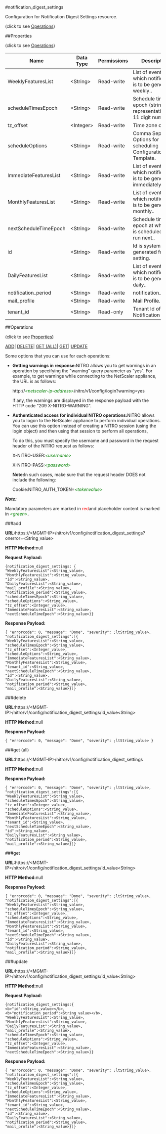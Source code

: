 #notification_digest_settings



Configuration for Notification Digest Settings resource.

<span>(click to see [Operations](#operations))</span>



##Properties 

<span>(click to see [Operations](#operations))</span>





<table><thead><tr><th>Name</th><th>Data Type</th><th>Permissions</th><th>Description</th></tr></thead><tbody><tr><td>WeeklyFeaturesList</td><td>&lt;String></td><td>Read-write</td><td>List of events for which notification is to be generated weekly..</td></tr><tr><td>scheduleTimesEpoch</td><td>&lt;String></td><td>Read-write</td><td>Schedule time epoch (string representation of 11 digit numbers)..</td></tr><tr><td>tz_offset</td><td>&lt;Integer></td><td>Read-write</td><td>Time zone offset..</td></tr><tr><td>scheduleOptions</td><td>&lt;String></td><td>Read-write</td><td>Comma Seperated Options for scheduling Configuration Template.</td></tr><tr><td>ImmediateFeaturesList</td><td>&lt;String></td><td>Read-write</td><td>List of events for which notification is to be generated immediately..</td></tr><tr><td>MonthlyFeaturesList</td><td>&lt;String></td><td>Read-write</td><td>List of events for which notification is to be generated monthly..</td></tr><tr><td>nextScheduleTimeEpoch</td><td>&lt;String></td><td>Read-write</td><td>Schedule time epoch at which job is scheduled to be run next..</td></tr><tr><td>id</td><td>&lt;String></td><td>Read-write</td><td>Id is system generated for each setting.</td></tr><tr><td>DailyFeaturesList</td><td>&lt;String></td><td>Read-write</td><td>List of events for which notification is to be generated daily..</td></tr><tr><td>notification_period</td><td>&lt;String></td><td>Read-write</td><td>notification_period.</td></tr><tr><td>mail_profile</td><td>&lt;String></td><td>Read-write</td><td>Mail Profile.</td></tr><tr><td>tenant_id</td><td>&lt;String></td><td>Read-only</td><td>Tenant Id of the Notification Jobs.</td></tr></tbody></table>

##Operations 

<span>(click to see [Properties](#properties))</span>





[ADD](#add)| [DELETE](#delete)| [GET (ALL)](#get-all)| [GET](#get)| [UPDATE](#update)





Some options that you can use for each operations:

<ul><li><p><b>Getting warnings in response:</b>NITRO allows you to get warnings in an operation by specifying the "warning" query parameter as "yes". For example, to get warnings while connecting to the NetScaler appliance, the URL is as follows:</p><p>http://<span style="color:green;font-style:italic;">&lt;netscaler-ip-address&gt;</span>/nitro/v1/config/login?warning=yes</p><p>If any, the warnings are displayed in the response payload with the HTTP code "209 X-NITRO-WARNING".</p></li><li><p><b>Authenticated access for individual NITRO operations:</b>NITRO allows you to logon to the NetScaler appliance to perform individual operations. You can use this option instead of creating a NITRO session (using the login object) and then using that session to perform all operations,</p><p>To do this, you must specify the username and password in the request header of the NITRO request as follows:</p><p>X-NITRO-USER:<span style="color:green;font-style:italic;">&lt;username&gt;</span></p><p>X-NITRO-PASS:<span style="color:green;font-style:italic;">&lt;password&gt;</span></p><p><b>Note:</b>In such cases, make sure that the request header DOES not include the following:</p><p>Cookie:NITRO_AUTH_TOKEN=<span style="color:green;font-style:italic;">&lt;tokenvalue&gt;</span></p></li></ul>







***Note:*** 

Mandatory parameters are marked in <span style="color:#FF0000;">red</span>and placeholder content is marked in <span style="color:green;font-style:italic">&lt;green&gt;</span>.



###add







<b>URL:</b>https://&lt;MGMT-IP&gt;/nitro/v1/config/notification_digest_settings?onerror=&lt;String_value&gt;

<b>HTTP Method:</b>null

<b>Request Payload: </b>
```
{notification_digest_settings: {
"WeeklyFeaturesList":<String_value>,
"MonthlyFeaturesList":<String_value>,
"id":<String_value>,
"DailyFeaturesList":<String_value>,
"mail_profile":<String_value>,
"notification_period":<String_value>,
"scheduleTimesEpoch":<String_value>,
"scheduleOptions":<String_value>,
"tz_offset":<Integer_value>,
"ImmediateFeaturesList":<String_value>,
"nextScheduleTimeEpoch":<String_value>}}
```

<b>Response Payload: </b>
```
{ "errorcode": 0, "message": "Done", "severity": ;ltString_value>, "notification_digest_settings":[{
"WeeklyFeaturesList":<String_value>,
"scheduleTimesEpoch":<String_value>,
"tz_offset":<Integer_value>,
"scheduleOptions":<String_value>,
"ImmediateFeaturesList":<String_value>,
"MonthlyFeaturesList":<String_value>,
"tenant_id":<String_value>,
"nextScheduleTimeEpoch":<String_value>,
"id":<String_value>,
"DailyFeaturesList":<String_value>,
"notification_period":<String_value>,
"mail_profile":<String_value>}]}
```







###delete







<b>URL:</b>https://&lt;MGMT-IP&gt;/nitro/v1/config/notification_digest_settings/id_value&lt;String&gt;

<b>HTTP Method:</b>null

<b>Response Payload: </b>
```
{ "errorcode": 0, "message": "Done", "severity": ;ltString_value> }
```







###get (all)







<b>URL:</b>https://&lt;MGMT-IP&gt;/nitro/v1/config/notification_digest_settings

<b>HTTP Method:</b>null

<b>Response Payload: </b>
```
{ "errorcode": 0, "message": "Done", "severity": ;ltString_value>, "notification_digest_settings":[{
"WeeklyFeaturesList":<String_value>,
"scheduleTimesEpoch":<String_value>,
"tz_offset":<Integer_value>,
"scheduleOptions":<String_value>,
"ImmediateFeaturesList":<String_value>,
"MonthlyFeaturesList":<String_value>,
"tenant_id":<String_value>,
"nextScheduleTimeEpoch":<String_value>,
"id":<String_value>,
"DailyFeaturesList":<String_value>,
"notification_period":<String_value>,
"mail_profile":<String_value>}]}
```







###get







<b>URL:</b>https://&lt;MGMT-IP&gt;/nitro/v1/config/notification_digest_settings/id_value&lt;String&gt;

<b>HTTP Method:</b>null

<b>Response Payload: </b>
```
{ "errorcode": 0, "message": "Done", "severity": ;ltString_value>, "notification_digest_settings":[{
"WeeklyFeaturesList":<String_value>,
"scheduleTimesEpoch":<String_value>,
"tz_offset":<Integer_value>,
"scheduleOptions":<String_value>,
"ImmediateFeaturesList":<String_value>,
"MonthlyFeaturesList":<String_value>,
"tenant_id":<String_value>,
"nextScheduleTimeEpoch":<String_value>,
"id":<String_value>,
"DailyFeaturesList":<String_value>,
"notification_period":<String_value>,
"mail_profile":<String_value>}]}
```







###update







<b>URL:</b>https://&lt;MGMT-IP&gt;/nitro/v1/config/notification_digest_settings/id_value&lt;String&gt;

<b>HTTP Method:</b>null

<b>Request Payload: </b>
```
{notification_digest_settings:{
<b>"id":<String_value></b>,
<b>"notification_period":<String_value></b>,
"WeeklyFeaturesList":<String_value>,
"MonthlyFeaturesList":<String_value>,
"DailyFeaturesList":<String_value>,
"mail_profile":<String_value>,
"scheduleTimesEpoch":<String_value>,
"scheduleOptions":<String_value>,
"tz_offset":<Integer_value>,
"ImmediateFeaturesList":<String_value>,
"nextScheduleTimeEpoch":<String_value>}}
```

<b>Response Payload: </b>
```
{ "errorcode": 0, "message": "Done", "severity": ;ltString_value>, "notification_digest_settings":[{
"WeeklyFeaturesList":<String_value>,
"scheduleTimesEpoch":<String_value>,
"tz_offset":<Integer_value>,
"scheduleOptions":<String_value>,
"ImmediateFeaturesList":<String_value>,
"MonthlyFeaturesList":<String_value>,
"tenant_id":<String_value>,
"nextScheduleTimeEpoch":<String_value>,
"id":<String_value>,
"DailyFeaturesList":<String_value>,
"notification_period":<String_value>,
"mail_profile":<String_value>}]}
```







